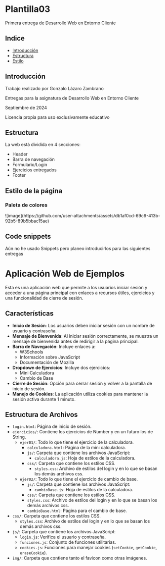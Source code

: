 # Plantilla03
Primera entrega de Desarrollo Web en Entorno Cliente

<h2>Indice</h2>
<ul>
  <li><a href="#introduccion">Introducción</a></li>
  <li><a href="#estructura">Estructura</a></li>
  <li><a href="#estilo">Estilo</a></li>
</ul>

<h2 id="introduccion">Introducción</h2>
<p>Trabajo realizado por Gonzalo Lázaro Zambrano</p>
<p>Entregas para la asignatura de Desarrollo Web en Entorno Cliente</p>
<p>Septiembre de 2024 </p>
<p>Licencia propia para uso exclusivamente educativo</p>

<h2 id="estructura">Estructura</h2>
<p>La web está dividida en 4 secciones:</p>
<ul>
  <li>Header</li>  
  <li>Barra de navegación</li>
  <li>Formulario/Login</li>
  <li>Ejercicios entregados</li>
  <li>Footer</li>
</ul>

<h2 id="estilo">Estilo de la página</h2>
<h3>Paleta de colores</h3>
![image](https://github.com/user-attachments/assets/db1af0cd-69c9-413b-92b5-89b5bbac15ae)



<h2 id="snippets">Code snippets</h2>
<p>Aún no he usado Snippets pero planeo introducirlos para las siguientes entregas</p>

# Aplicación Web de Ejemplos

Esta es una aplicación web que permite a los usuarios iniciar sesión y acceder a una página principal con enlaces a recursos útiles, ejercicios y una funcionalidad de cierre de sesión.

## Características

- **Inicio de Sesión**: Los usuarios deben iniciar sesión con un nombre de usuario y contraseña.
- **Mensaje de Bienvenida**: Al iniciar sesión correctamente, se muestra un mensaje de bienvenida antes de redirigir a la página principal.
- **Barra de Navegación**: Incluye enlaces a:
  - W3Schools
  - Información sobre JavaScript
  - Documentación de Mozilla
- **Dropdown de Ejercicios**: Incluye dos ejercicios:
  - Mini Calculadora
  - Cambio de Base
- **Cierre de Sesión**: Opción para cerrar sesión y volver a la pantalla de inicio de sesión.
- **Manejo de Cookies**: La aplicación utiliza cookies para mantener la sesión activa durante 1 minuto.

## Estructura de Archivos

- `login.html`: Página de inicio de sesión.
- `ejercicios/`: Contiene los ejercicios de Number y en un futuro los de String.
  - `ejer01/`: Todo lo que tiene el ejercicio de la calculadora.
    - `calculadora.html`: Página de la mini calculadora.
    - `js/`: Carpeta que contiene los archivos JavaScript:
      - `calculadora.js`: Hoja de estilos de la calculadora.
    - `css/`: Carpeta que contiene los estilos CSS.
      - `styles.css`: Archivo de estilos del login y en lo que se basan los demás archivos css.
  - `ejer02/`: Todo lo que tiene el ejercicio de cambio de base.
    - `js/`: Carpeta que contiene los archivos JavaScript:
      - `cambioBase.js`: Hoja de estilos de la calculadora.
    -  `css/`: Carpeta que contiene los estilos CSS.
      - `styles.css`: Archivo de estilos del login y en lo que se basan los demás archivos css.
    - `cambioBase.html`: Página para el cambio de base.
- `css/`: Carpeta que contiene los estilos CSS.
  - `styles.css`: Archivo de estilos del login y en lo que se basan los demás archivos css.
- `js/`: Carpeta que contiene los archivos JavaScript:
  - `login.js`: Verifica el usuario y contraseña.
  - `funciones.js`: Conjunto de funciones utilitarias.
  - `cookies.js`: Funciones para manejar cookies (`setCookie`, `getCookie`, `eraseCookie`).
- `img/`: Carpeta que contiene tanto el favicon como otras imágenes.
